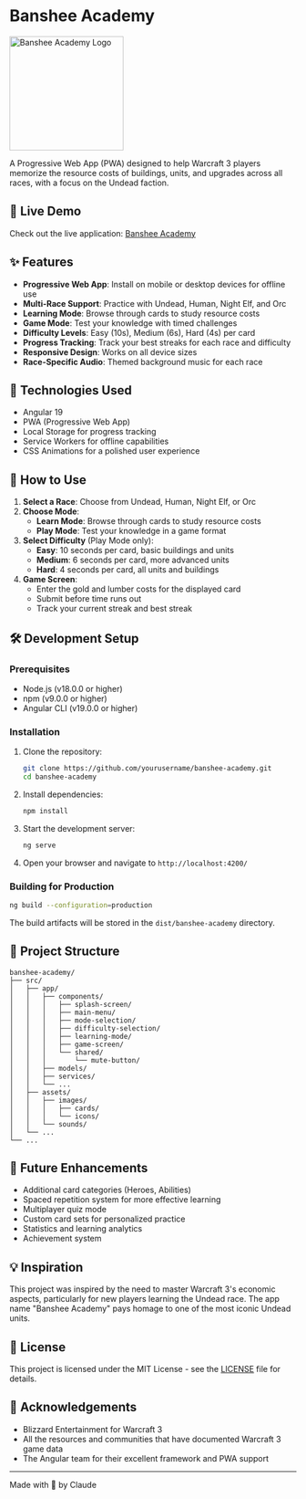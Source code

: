 # Banshee Academy

<img src="src/assets/images/banshee-academy-logo-alpha.png" width="200" alt="Banshee Academy Logo">

A Progressive Web App (PWA) designed to help Warcraft 3 players memorize the resource costs of buildings, units, and upgrades across all races, with a focus on the Undead faction.

## 📱 Live Demo

Check out the live application: [Banshee Academy](https://clauderoy790.github.io/banshee-academy/)

## ✨ Features

- **Progressive Web App**: Install on mobile or desktop devices for offline use
- **Multi-Race Support**: Practice with Undead, Human, Night Elf, and Orc
- **Learning Mode**: Browse through cards to study resource costs
- **Game Mode**: Test your knowledge with timed challenges
- **Difficulty Levels**: Easy (10s), Medium (6s), Hard (4s) per card
- **Progress Tracking**: Track your best streaks for each race and difficulty
- **Responsive Design**: Works on all device sizes
- **Race-Specific Audio**: Themed background music for each race

## 🚀 Technologies Used

- Angular 19
- PWA (Progressive Web App)
- Local Storage for progress tracking
- Service Workers for offline capabilities
- CSS Animations for a polished user experience

## 📖 How to Use

1. **Select a Race**: Choose from Undead, Human, Night Elf, or Orc
2. **Choose Mode**: 
   - **Learn Mode**: Browse through cards to study resource costs
   - **Play Mode**: Test your knowledge in a game format
3. **Select Difficulty** (Play Mode only):
   - **Easy**: 10 seconds per card, basic buildings and units
   - **Medium**: 6 seconds per card, more advanced units
   - **Hard**: 4 seconds per card, all units and buildings
4. **Game Screen**:
   - Enter the gold and lumber costs for the displayed card
   - Submit before time runs out
   - Track your current streak and best streak

## 🛠️ Development Setup

### Prerequisites

- Node.js (v18.0.0 or higher)
- npm (v9.0.0 or higher)
- Angular CLI (v19.0.0 or higher)

### Installation

1. Clone the repository:
   ```bash
   git clone https://github.com/yourusername/banshee-academy.git
   cd banshee-academy
   ```

2. Install dependencies:
   ```bash
   npm install
   ```

3. Start the development server:
   ```bash
   ng serve
   ```

4. Open your browser and navigate to `http://localhost:4200/`

### Building for Production

```bash
ng build --configuration=production
```

The build artifacts will be stored in the `dist/banshee-academy` directory.

## 📝 Project Structure

```
banshee-academy/
├── src/
│   ├── app/
│   │   ├── components/
│   │   │   ├── splash-screen/
│   │   │   ├── main-menu/
│   │   │   ├── mode-selection/
│   │   │   ├── difficulty-selection/
│   │   │   ├── learning-mode/
│   │   │   ├── game-screen/
│   │   │   └── shared/
│   │   │       └── mute-button/
│   │   ├── models/
│   │   ├── services/
│   │   └── ...
│   ├── assets/
│   │   ├── images/
│   │   │   ├── cards/
│   │   │   └── icons/
│   │   └── sounds/
│   └── ...
└── ...
```

## 🎯 Future Enhancements

- Additional card categories (Heroes, Abilities)
- Spaced repetition system for more effective learning
- Multiplayer quiz mode
- Custom card sets for personalized practice
- Statistics and learning analytics
- Achievement system

## 💡 Inspiration

This project was inspired by the need to master Warcraft 3's economic aspects, particularly for new players learning the Undead race. The app name "Banshee Academy" pays homage to one of the most iconic Undead units.

## 📜 License

This project is licensed under the MIT License - see the [LICENSE](LICENSE) file for details.

## 🙏 Acknowledgements

- Blizzard Entertainment for Warcraft 3
- All the resources and communities that have documented Warcraft 3 game data
- The Angular team for their excellent framework and PWA support

---

Made with 💜 by Claude
